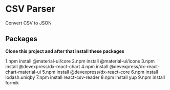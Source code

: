 # CSV Parser  

Convert CSV to JSON

## Packages

**Clone this project and after that install these packages**

1.npm install @material-ui/core
2.npm install @material-ui/icons
3.npm install @devexpress/dx-react-chart
4.npm install @devexpress/dx-react-chart-material-ui
5.npm install @devexpress/dx-react-core
6.npm install lodash.uniqby
7.npm install react-csv-reader
8.npm install yup
9.npm install formik
